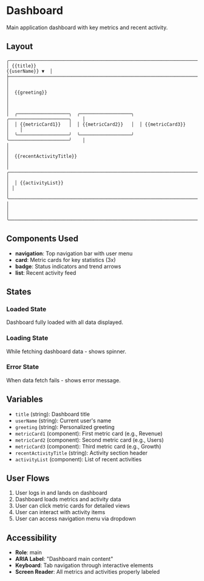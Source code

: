 # Dashboard

Main application dashboard with key metrics and recent activity.

## Layout

```
╭──────────────────────────────────────────────────────────────────────────────╮
│ {{title}}                                                     {{userName}} ▼  │
├──────────────────────────────────────────────────────────────────────────────┤
│                                                                              │
│  {{greeting}}                                                                │
│                                                                              │
│  ╭───────────────────╮  ╭───────────────────╮  ╭──────────────────────╮    │
│  │ {{metricCard1}}   │  │ {{metricCard2}}   │  │ {{metricCard3}}      │    │
│  ╰───────────────────╯  ╰───────────────────╯  ╰──────────────────────╯    │
│                                                                              │
│  {{recentActivityTitle}}                                                     │
│  ╭────────────────────────────────────────────────────────────────────────╮ │
│  │ {{activityList}}                                                       │ │
│  ╰────────────────────────────────────────────────────────────────────────╯ │
│                                                                              │
╰──────────────────────────────────────────────────────────────────────────────╯
```

## Components Used

- **navigation**: Top navigation bar with user menu
- **card**: Metric cards for key statistics (3x)
- **badge**: Status indicators and trend arrows
- **list**: Recent activity feed

## States

### Loaded State
Dashboard fully loaded with all data displayed.

### Loading State
While fetching dashboard data - shows spinner.

### Error State
When data fetch fails - shows error message.

## Variables

- `title` (string): Dashboard title
- `userName` (string): Current user's name
- `greeting` (string): Personalized greeting
- `metricCard1` (component): First metric card (e.g., Revenue)
- `metricCard2` (component): Second metric card (e.g., Users)
- `metricCard3` (component): Third metric card (e.g., Growth)
- `recentActivityTitle` (string): Activity section header
- `activityList` (component): List of recent activities

## User Flows

1. User logs in and lands on dashboard
2. Dashboard loads metrics and activity data
3. User can click metric cards for detailed views
4. User can interact with activity items
5. User can access navigation menu via dropdown

## Accessibility

- **Role**: main
- **ARIA Label**: "Dashboard main content"
- **Keyboard**: Tab navigation through interactive elements
- **Screen Reader**: All metrics and activities properly labeled
